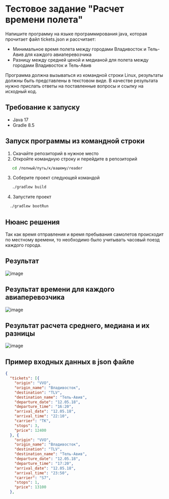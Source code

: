 # Тестовое задание "Расчет времени полета"
Напишите программу на языке программирования java, которая прочитает файл tickets.json и рассчитает:

- Минимальное время полета между городами Владивосток и Тель-Авив для каждого авиаперевозчика
- Разницу между средней ценой  и медианой для полета между городами  Владивосток и Тель-Авив

Программа должна вызываться из командной строки Linux, результаты должны быть представлены в текстовом виде. 
В качестве результата нужно прислать ответы на поставленные вопросы и ссылку на исходный код.
## Требование к запуску
- Java 17
- Gradle 8.5
## Запуск программы из командной строки
1. Скачайте репозиторий в нужное место
2. Откройте командную строку и перейдите в репозиторий
```bash
   cd /полный/путь/к/вашему/reader
```
3. Соберите проект следующей командой
```bash
   ./gradlew build
```
4. Запустите проект
```bash
  ./gradlew bootRun
```
## Нюанс решения
Так как время отправления и время пребывания самолетов происходит по местному времени, то необходимо было учитывать часовый поезд каждого города.
## Результат
![image](https://github.com/Denver7074/fly-time/assets/119703412/1bd3aa2a-f815-406a-a445-8b94e8d91653)
## Результат времени для каждого авиаперевозчика
![image](https://github.com/Denver7074/fly-time/assets/119703412/0f995d4c-a716-42a8-9dd7-206fa367ad6e)
## Результат расчета среднего, медиана и их разницы
![image](https://github.com/Denver7074/fly-time/assets/119703412/8482fd94-0321-44d5-86c7-67a023e2b0f3)

## Пример входных данных в json файле
```json
{
  "tickets": [{
    "origin": "VVO",
    "origin_name": "Владивосток",
    "destination": "TLV",
    "destination_name": "Тель-Авив",
    "departure_date": "12.05.18",
    "departure_time": "16:20",
    "arrival_date": "12.05.18",
    "arrival_time": "22:10",
    "carrier": "TK",
    "stops": 3,
    "price": 12400
  }, {
    "origin": "VVO",
    "origin_name": "Владивосток",
    "destination": "TLV",
    "destination_name": "Тель-Авив",
    "departure_date": "12.05.18",
    "departure_time": "17:20",
    "arrival_date": "12.05.18",
    "arrival_time": "23:50",
    "carrier": "S7",
    "stops": 1,
    "price": 13100
  },
```


